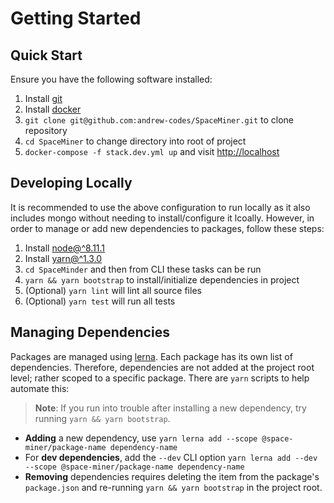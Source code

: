 # Getting Started

## Quick Start

Ensure you have the following software installed:

1. Install [git](https://git-scm.com/downloads)
2. Install [docker](https://www.docker.com/community-edition#/download)
3. `git clone git@github.com:andrew-codes/SpaceMiner.git` to clone repository
4. `cd SpaceMiner` to change directory into root of project
5. `docker-compose -f stack.dev.yml up` and visit [http://localhost](http://localhost)

## Developing Locally

It is recommended to use the above configuration to run locally as it also includes mongo without needing to install/configure it lcoally. However, in order to manage or add new dependencies to packages, follow these steps:

1. Install [node@^8.11.1](https://nodejs.org/en/)
2. Install [yarn@^1.3.0](https://yarnpkg.com/lang/en/docs/install/)
3. `cd SpaceMinder` and then from CLI these tasks can be run
4. `yarn && yarn bootstrap` to install/initialize dependencies in project
5. (Optional) `yarn lint` will lint all source files
6. (Optional) `yarn test` will run all tests

## Managing Dependencies

Packages are managed using [lerna](https://lernajs.io/). Each package has its own list of dependencies. Therefore, dependencies are not added at the project root level; rather scoped to a specific package. There are `yarn` scripts to help automate this:

> **Note**: If you run into trouble after installing a new dependency, try running `yarn && yarn bootstrap`.

- **Adding** a new dependency, use `yarn lerna add --scope @space-miner/package-name dependency-name`
- For **dev dependencies**, add the `--dev` CLI option `yarn lerna add --dev --scope @space-miner/package-name dependency-name`
- **Removing** dependencies requires deleting the item from the package's `package.json` and re-running `yarn && yarn bootstrap` in the project root.
